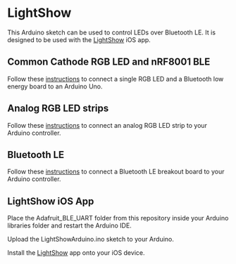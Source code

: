 LightShow
=========

This Arduino sketch can be used to control LEDs over Bluetooth LE.  It is designed to be used with the [LightShow](https://itunes.apple.com/us/app/light-show-control-your-arduinos/id955092313?mt=8) iOS app.


Common Cathode RGB LED and nRF8001 BLE
-----------
Follow these [instructions](http://www.instructables.com/id/Control-LED-light-color-via-an-Arduino-and-an-iPho/) to connect a single RGB LED and a Bluetooth low energy board to an Arduino Uno.


Analog RGB LED strips
-----------
Follow these [instructions](https://learn.adafruit.com/rgb-led-strips/overview) to connect an analog RGB LED strip to your Arduino controller.


Bluetooth LE
-----------
Follow these [instructions](https://learn.adafruit.com/getting-started-with-the-nrf8001-bluefruit-le-breakout/introduction) to connect a Bluetooth LE breakout board to your Arduino controller.


LightShow iOS App
-----------
Place the Adafruit_BLE_UART folder from this repository inside your Arduino libraries folder and restart the Arduino IDE.

Upload the LightShowArduino.ino sketch to your Arduino.

Install the [LightShow](https://itunes.apple.com/us/app/light-show-control-your-arduinos/id955092313?mt=8) app onto your iOS device.
